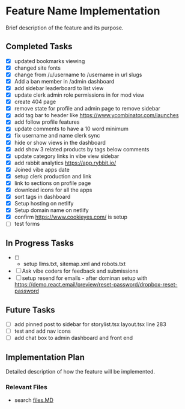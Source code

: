 # Feature Name Implementation

Brief description of the feature and its purpose.

## Completed Tasks

- [x] updated bookmarks viewing
- [x] changed site fonts
- [x] change from /u/username to /username in url slugs
- [x] Add a ban member in /admin dashboard
- [x] add sidebar leaderboard to list view
- [x] update clerk admin role permissions in for mod view
- [x] create 404 page
- [x] remove state for profile and admin page to remove sidebar
- [x] add tag bar to header like https://www.ycombinator.com/launches
- [x] add follow profile features
- [x] update comments to have a 10 word minimum
- [x] fix username and name clerk sync
- [x] hide or show views in the dashboard
- [x] add show 3 related products by tags below comments
- [x] update category links in vibe view sidebar
- [x] add rabbit analytics https://app.rybbit.io/
- [x] Joined vibe apps date
- [x] setup clerk production and link
- [x] link to sections on profile page
- [x] download icons for all the apps
- [x] sort tags in dashboard
- [x] Setup hosting on netlify
- [x] Setup domain name on netlify
- [x] confirm https://www.cookieyes.com/ is setup
- [ ] test forms

## In Progress Tasks

- [ ] - setup llms.txt, sitemap.xml and robots.txt
- [ ] Ask vibe coders for feedback and submissions
- [ ] setup resend for emails - after dominan setup with https://demo.react.email/preview/reset-password/dropbox-reset-password

## Future Tasks

- [ ] add pinned post to sidebar for storylist.tsx layout.tsx line 283
- [ ] test and add nav icons
- [ ] add chat box to admin dashboard and front end

## Implementation Plan

Detailed description of how the feature will be implemented.

### Relevant Files

- search [files.MD](files.MD)
